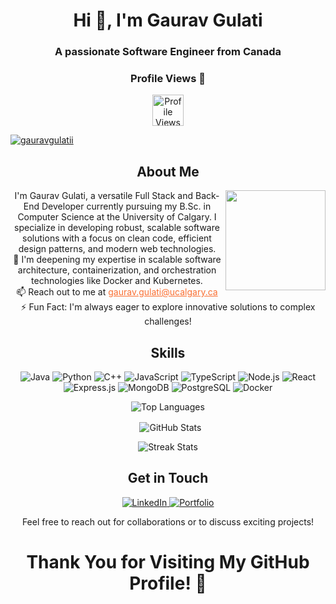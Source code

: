 <h1 align="center">Hi 👋, I'm Gaurav Gulati</h1> <h3 align="center">A passionate Software Engineer from Canada</h3> <div align="center"> <h3>Profile Views 👀</h3> <img src="https://profile-counter.glitch.me/gauravgulatii/count.svg" height="50" alt="Profile Views" /> <p align="left"> <a href="https://github.com/gauravgulatii/github-profile-trophy"> <img src="https://github-profile-trophy.vercel.app/?username=gauravgulatii" alt="gauravgulatii" /> </a> </p> </div> <div align="center"> <h2 align="center">About Me</h2> <img align="right" height="160" src="https://camo.githubusercontent.com/14a82c9065ad50c7e8ef3fdf2463d22b0ef77c23c43784378e709d588130a58c/68747470733a2f2f7374617469632e7769787374617469632e636f6d2f6d656469612f6262653634325f36323431346535306265663334636532386462316166616266353566313765637e6d76322e676966" /> <p align="center"> I'm Gaurav Gulati, a versatile Full Stack and Back-End Developer currently pursuing my B.Sc. in Computer Science at the University of Calgary. I specialize in developing robust, scalable software solutions with a focus on clean code, efficient design patterns, and modern web technologies. <br> 🌱 I'm deepening my expertise in scalable software architecture, containerization, and orchestration technologies like Docker and Kubernetes. <br> 📫 Reach out to me at <a href="mailto:gaurav.gulati@ucalgary.ca" style="color: rgb(250, 111, 50);">gaurav.gulati@ucalgary.ca</a> <br> ⚡ Fun Fact: I'm always eager to explore innovative solutions to complex challenges! </p> </div> <h2 align="center">Skills</h2> <p align="center"> <!-- Languages & Frameworks --> <img src="https://img.shields.io/badge/Java-%23ED8B00.svg?&style=for-the-badge&logo=java&logoColor=white" alt="Java"> <img src="https://img.shields.io/badge/Python-%2314354C.svg?&style=for-the-badge&logo=python&logoColor=white" alt="Python"> <img src="https://img.shields.io/badge/C++-%2300599C.svg?&style=for-the-badge&logo=cplusplus&logoColor=white" alt="C++"> <img src="https://img.shields.io/badge/JavaScript-%23F7DF1E.svg?&style=for-the-badge&logo=javascript&logoColor=black" alt="JavaScript"> <img src="https://img.shields.io/badge/TypeScript-%23007ACC.svg?&style=for-the-badge&logo=typescript&logoColor=white" alt="TypeScript"> <img src="https://img.shields.io/badge/Node.js-%2343853D.svg?&style=for-the-badge&logo=node.js&logoColor=white" alt="Node.js"> <img src="https://img.shields.io/badge/React-%2361DAFB.svg?&style=for-the-badge&logo=react&logoColor=white" alt="React"> <img src="https://img.shields.io/badge/Express.js-%23000000.svg?&style=for-the-badge&logo=express&logoColor=white" alt="Express.js"> <img src="https://img.shields.io/badge/MongoDB-%2347A248.svg?&style=for-the-badge&logo=mongodb&logoColor=white" alt="MongoDB"> <img src="https://img.shields.io/badge/PostgreSQL-%23316192.svg?&style=for-the-badge&logo=postgresql&logoColor=white" alt="PostgreSQL"> <img src="https://img.shields.io/badge/Docker-%230db7ed.svg?&style=for-the-badge&logo=docker&logoColor=white" alt="Docker"> </p> <div align="center"> <p> <img align="center" src="https://github-readme-stats.vercel.app/api/top-langs/?username=gauravgulatii&layout=compact&theme=radical" alt="Top Languages" /> </p> <p>&nbsp; <img align="center" src="https://github-readme-stats.vercel.app/api?username=gauravgulatii&show_icons=true&locale=en&theme=radical" alt="GitHub Stats" /> </p> <p> <img align="center" src="https://github-readme-streak-stats.herokuapp.com/?user=gauravgulatii&theme=midnight-purple" alt="Streak Stats" /> </p> </div> <h2 align="center">Get in Touch</h2> <p align="center"> <a href="https://linkedin.com/in/gauravgulatii" target="_blank"> <img src="https://img.shields.io/badge/LinkedIn-%230077B5.svg?&style=for-the-badge&logo=linkedin&logoColor=white" alt="LinkedIn"> </a> <a href="https://gauravgulati.my.canva.site/overview" target="_blank"> <img src="https://img.shields.io/badge/Portfolio-%2312100E.svg?&style=for-the-badge&logo=dev.to&logoColor=white" alt="Portfolio"> </a> </p> <p align="center"> Feel free to reach out for collaborations or to discuss exciting projects! </p> <h1 align="center">Thank You for Visiting My GitHub Profile! 👋</h1>
